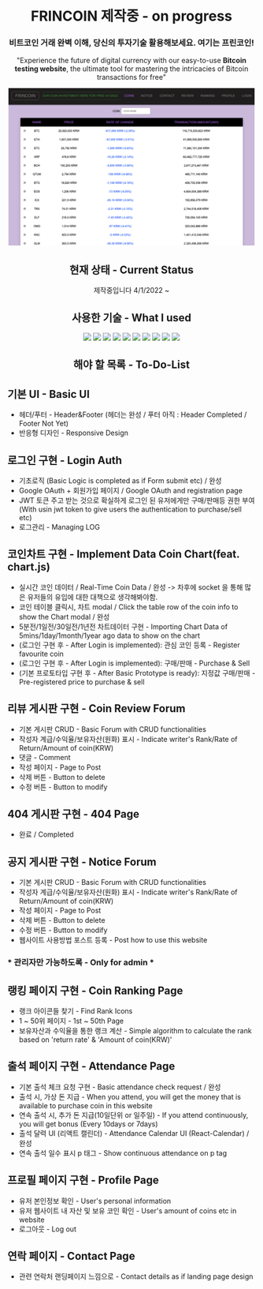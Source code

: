 
<div align="center">
  <h1>FRINCOIN 제작중 - on progress</h1>
  <h3>비트코인 거래 완벽 이해, 당신의 투자기술 활용해보세요. 여기는 프린코인!</h3>
  <p>"Experience the future of digital currency with our easy-to-use <strong>Bitcoin testing website</strong>, the ultimate tool for mastering the intricacies of Bitcoin transactions for free"</p>
<img src="./src/assets/demo_image.png" width=500 />
</div>
</hr>
<div align="center">
  <h2>현재 상태 - Current Status</h2>
  <p>제작중입니다 4/1/2022 ~</p>
</div>
</hr>
<div align="center">
  <h2>사용한 기술 - What I used</h2>  
    <img src="https://img.shields.io/badge/React-61DAFB?style=for-the-badge&logo=React&logoColor=white">
    <img src="https://img.shields.io/badge/CRA-09D3AC?style=for-the-badge&logo=createreactapp&logoColor=white">
    <img src="https://img.shields.io/badge/React-Router-CA4245?style=for-the-badge&logo=reactrouter&logoColor=white">
    <img src="https://img.shields.io/badge/Axios-5A29E4?style=for-the-badge&logo=axios&logoColor=white">
    <img src="https://img.shields.io/badge/socket.io-010101?style=for-the-badge&logo=socket.io&logoColor=white">
    <img src="https://img.shields.io/badge/HTML5-E34F26?style=for-the-badge&logo=HTML5&logoColor=white">
    <img src="https://img.shields.io/badge/Css3-1572B6?style=for-the-badge&logo=Css3&logoColor=white">
    <img src="https://img.shields.io/badge/Cssmodules-000000?style=for-the-badge&logo=Css-modules&logoColor=white">
    <img src="https://img.shields.io/badge/chart.js-FF6384?style=for-the-badge&logo=chart.js&logoColor=white">
    <img src="https://img.shields.io/badge/amazonaws-232F3E?style=for-the-badge&logo=amazonaws&logoColor=white">
</div>
</hr>
<div align="center">
  <h2>해야 할 목록 - To-Do-List</h2>  
</div>


## 기본 UI - Basic UI 
- 헤더/푸터 - Header&Footer (헤더는 완성 / 푸터 아직 : Header Completed / Footer Not Yet)
- 반응형 디자인 - Responsive Design 

## 로그인 구현 - Login Auth

- 기초로직 (Basic Logic is completed as if Form submit etc) / 완성
- Google OAuth + 회원가입 페이지 / Google OAuth and registration page
- JWT 토큰 주고 받는 것으로 확실하게 로그인 된 유저에게만 구매/판매등 권한 부여 (With usin jwt token to give users the authentication to purchase/sell etc)
- 로그관리 - Managing LOG
## 코인차트 구현 - Implement Data Coin Chart(feat. chart.js)

- 실시간 코인 데이터 / Real-Time Coin Data / 완성 -> 차후에 socket 을 통해 많은 유저들의 유입에 대한 대책으로 생각해봐야함.
- 코인 테이블 클릭시, 차트 modal / Click the table row of the coin info to show the Chart modal / 완성 
- 5분전/1일전/30일전/1년전 차트데이터 구현 - Importing Chart Data of 5mins/1day/1month/1year ago data to show on the chart
- (로그인 구현 후 - After Login is implemented): 관심 코인 등록 - Register favourite coin 
- (로그인 구현 후 - After Login is implemented): 구매/판매 - Purchase & Sell
- (기본 프로토타입 구현 후 - After Basic Prototype is ready): 지정값 구매/판매 - Pre-registered price to purchase & sell

## 리뷰 게시판 구현 - Coin Review Forum

- 기본 게시판 CRUD - Basic Forum with CRUD functionalities
- 작성자 계급/수익율/보유자산(원화) 표시 - Indicate writer's Rank/Rate of Return/Amount of coin(KRW)
- 댓글 - Comment
- 작성 페이지 - Page to Post 
- 삭제 버튼 - Button to delete
- 수정 버튼 - Button to modify 

## 404 게시판 구현 - 404 Page
- 완료 / Completed 
## 공지 게시판 구현 - Notice Forum

- 기본 게시판 CRUD - Basic Forum with CRUD functionalities
- 작성자 계급/수익율/보유자산(원화) 표시 - Indicate writer's Rank/Rate of Return/Amount of coin(KRW)
- 작성 페이지 - Page to Post 
- 삭제 버튼 - Button to delete
- 수정 버튼 - Button to modify 
- 웹사이트 사용방법 포스트 등록 - Post how to use this website

### * 관리자만 가능하도록 - Only for admin *

## 랭킹 페이지 구현 - Coin Ranking Page
- 랭크 아이콘들 찾기 - Find Rank Icons
- 1 ~ 50위 페이지 - 1st ~ 50th Page
- 보유자산과 수익율을 통한 랭크 계산 - Simple algorithm to calculate the rank based on 'return rate' & 'Amount of coin(KRW)'

## 출석 페이지 구현 - Attendance Page

- 기본 출석 체크 요청 구현 - Basic attendance check request / 완성
- 출석 시, 가상 돈 지급 - When you attend, you will get the money that is available to purchase coin in this website
- 연속 출석 시, 추가 돈 지급(10일단위 or 일주일) - If you attend continuously, you will get bonus (Every 10days or 7days)
- 출석 달력 UI (리액트 캘린더) - Attendance Calendar UI (React-Calendar) / 완성
- 연속 출석 일수 표시 p 태그 - Show continuous attendance on p tag 

## 프로필 페이지 구현 - Profile Page

- 유저 본인정보 확인 - User's personal information
- 유저 웹사이트 내 자산 및 보유 코인 확인 - User's amount of coins etc in website
- 로그아웃 - Log out

## 연락 페이지 - Contact Page
- 관련 연락처 랜딩페이지 느낌으로 - Contact details as if landing page design

